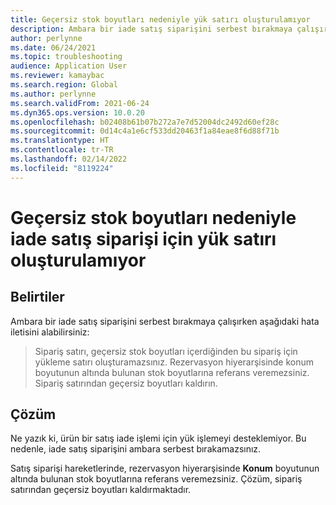```yaml
---
title: Geçersiz stok boyutları nedeniyle yük satırı oluşturulamıyor
description: Ambara bir iade satış siparişini serbest bırakmaya çalışırken geçersiz stok boyutları ile ilgili bir hata alabilirsiniz. Bunları sipariş satırından kaldırın.
author: perlynne
ms.date: 06/24/2021
ms.topic: troubleshooting
audience: Application User
ms.reviewer: kamaybac
ms.search.region: Global
ms.author: perlynne
ms.search.validFrom: 2021-06-24
ms.dyn365.ops.version: 10.0.20
ms.openlocfilehash: b02408b61b07b272a7e7d52004dc2492d60ef28c
ms.sourcegitcommit: 0d14c4a1e6cf533dd20463f1a84eae8f6d88f71b
ms.translationtype: HT
ms.contentlocale: tr-TR
ms.lasthandoff: 02/14/2022
ms.locfileid: "8119224"
---
```

# <a name="cant-create-load-line-for-return-sales-order-due-to-invalid-inventory-dimensions"></a>Geçersiz stok boyutları nedeniyle iade satış siparişi için yük satırı oluşturulamıyor

## <a name="symptoms"></a>Belirtiler

Ambara bir iade satış siparişini serbest bırakmaya çalışırken aşağıdaki hata iletisini alabilirsiniz:

> Sipariş satırı, geçersiz stok boyutları içerdiğinden bu sipariş için yükleme satırı oluşturamazsınız. Rezervasyon hiyerarşisinde konum boyutunun altında bulunan stok boyutlarına referans veremezsiniz. Sipariş satırından geçersiz boyutları kaldırın.

## <a name="resolution"></a>Çözüm

Ne yazık ki, ürün bir satış iade işlemi için yük işlemeyi desteklemiyor. Bu nedenle, iade satış siparişini ambara serbest bırakamazsınız.

Satış siparişi hareketlerinde, rezervasyon hiyerarşisinde **Konum** boyutunun altında bulunan stok boyutlarına referans veremezsiniz. Çözüm, sipariş satırından geçersiz boyutları kaldırmaktadır.
